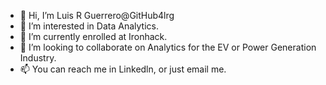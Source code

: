 - 👋 Hi, I’m Luis R Guerrero@GitHub4lrg
- 👀 I’m interested in Data Analytics.
- 🌱 I’m currently enrolled at Ironhack.
- 💞️ I’m looking to collaborate on Analytics for the EV or Power Generation Industry.
- 📫 You can reach me in Linkedln, or just email me.

<!---
GitHub4lrg/GitHub4lrg is a ✨ special ✨ repository because its `README.md` (this file) appears on your GitHub profile.
You can click the Preview link to take a look at your changes.
--->
